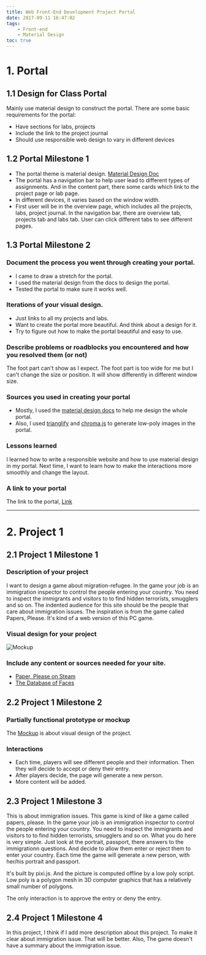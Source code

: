 ```yaml
---
title: Web Front-End Development Project Portal
date: 2017-09-11 16:47:02
tags:
    - Front-end
    - Material Design
toc: true
---
```


# 1. Portal 
## 1.1 Design for Class Portal
Mainly use material design to construct the portal. There are some basic requirements for the portal:

- Have sections for labs, projects
- Include the link to the project journal
- Should use responsible web design to vary in different devices

## 1.2 Portal Milestone 1

- The portal theme is material design. [Material Design Doc](https://material.io/)
- The portal has a navigation bar to help user lead to different types of assignments. And in the content part, there some cards which link to the project page or lab page.
- In different devices, it varies based on the window width.
- First user will be in the overview page, which includes all the projects, labs, project journal. In the navigation bar, there are overview tab, projects tab and labs tab. User can click different tabs to see different pages.

## 1.3 Portal Milestone 2

### Document the process you went through creating your portal.

- I came to draw a stretch for the portal. 
- I used the material design from the docs to design the portal.
- Tested the portal to make sure it works well.

### Iterations of your visual design.

- Just links to all my projects and labs.
- Want to create the portal more beautiful. And think about a design for it.
- Try to figure out how to make the portal beautiful and easy to use.

### Describe problems or roadblocks you encountered and how you resolved them (or not)
The foot part can't show as I expect. The foot part is too wide for me but I can't change the size or position. It will show differently in different window size.

### Sources you used in creating your portal

- Mostly, I used the [material design docs](https://material.io/) to help me design the whole portal. 
- Also, I used [trianglify](http://qrohlf.com/trianglify/) and [chroma.js](http://gka.github.io/chroma.js/) to generate low-poly images in the portal. 

### Lessons learned
I learned how to write a responsible website and how to use material design in my portal. Next time, I want to learn how to make the interactions more smoothly and change the layout.

### A link to your portal
The link to the portal, [Link](http://creative.colorado.edu/~shhu2952/fwd/)

--- 

# 2. Project 1
## 2.1 Project 1 Milestone 1
### Description of your project
<!-- Description of your project including the inspiration, social issue, and intended audience for your site. -->
I want to design a game about migration-refugee. In the game your job is an immigration inspector to control the people entering your country. You need to inspect the immigrants and visitors to to find hidden terrorists, smugglers and so on. The indented audience for this site should be the people that care about immigration issues.  The inspiration is from the game called Papers, Please. It's kind of a web version of this PC game.


### Visual design for your project
<!--  This could be a sample mockup or hand-drawn sketch. You can include multiple designs if you haven't yet decided. -->
![Mockup](http://7xrh75.com1.z0.glb.clouddn.com/Web%20Front-End%20Development%20Project1.jpeg)


### Include any content or sources needed for your site.

- [Paper, Please on Steam](http://store.steampowered.com/app/239030/Papers_Please/)
- [The Database of Faces](http://www.cl.cam.ac.uk/research/dtg/attarchive/facedatabase.html)


## 2.2 Project 1 Milestone 2
### Partially functional prototype or mockup
The [Mockup](http://creative.colorado.edu/~shhu2952/fwd/projects/project1/) is about visual design of the project. 

### Interactions
- Each time, players will see different people and their information. Then they will decide to accept or deny their entry.
- After players decide, the page will generate a new person.
- More content will be added.

## 2.3 Project 1 Milestone 3

This is about immigration issues. This game is kind of like a game called papers, please. In the game your job is an immigration inspector to control the people entering your country. You need to inspect the immigrants and visitors to to find hidden terrorists, smugglers and so on. What you do here is very simple. Just look at the portrait, passport, there answers to the immigrationn questions. And decide to allow them enter or reject them to enter your country. Each time the game will generate a new person, with her/his portrait and passport. 

It's built by pixi.js. And the picture is computed offline by a low poly script. Low poly is a polygon mesh in 3D computer graphics that has a relatively small number of polygons. 

The only interaction is to approve the entry or deny the entry.

## 2.4 Project 1 Milestone 4
In this project, I think if I add more description about this project. To make it clear about immigration issue. That will be better. Also, The game doesn't have a summary about the immigration issue. 
